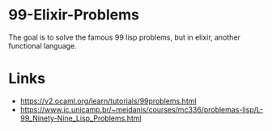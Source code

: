 # 99-Elixir-Problems

The goal is to solve the famous 99 lisp problems, but in elixir, another functional language.

# Links 
 - https://v2.ocaml.org/learn/tutorials/99problems.html
 - https://www.ic.unicamp.br/~meidanis/courses/mc336/problemas-lisp/L-99_Ninety-Nine_Lisp_Problems.html